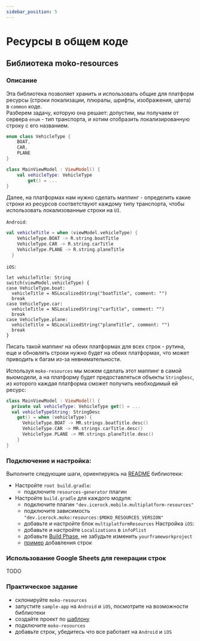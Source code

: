 ```yaml
---
sidebar_position: 5
---
```

# Ресурсы в общем коде

## Библиотека moko-resources

### Описание
Эта библиотека позволяет хранить и использовать общие для платформ ресурсы (строки локализации, плюралы, шрифты, изображения, цвета) в `common` коде.  
Разберем задачу, которую она решает: допустим, мы получаем от сервера `enum` - тип транспорта, и хотим отобразить локализированную строку с его названием.

```kotlin
enum class VehicleType {
    BOAT,
    CAR,
    PLANE
}

class MainViewModel : ViewModel() {
    val vehicleType: VehicleType
        get() = ...
}
```
Далее, на платформах нам нужно сделать маппинг - определить какие строки из ресурсов соответствуют каждому типу транспорта, чтобы использовать локализованные строки на `UI`. 

`Android`:
```kotlin
val vehicleTitle = when (viewModel.vehicleType) {
    VehicleType.BOAT -> R.string.boatTitle
    VehicleType.CAR -> R.string.carTitle
    VehicleType.PLANE -> R.string.planeTitle
  }
```

`iOS`:
```
let vehicleTitle: String
switch(viewModel.vehicleType) {
case VehicleType.boat:
  vehicleTitle = NSLocalizedString("boatTitle", comment: "")
  break
case VehicleType.car:
  vehicleTitle = NSLocalizedString("carTitle", comment: "")
  break
case VehicleType.plane:
  vehicleTitle = NSLocalizedString("planeTitle", comment: "")
  break
}
```
Писать такой маппинг на обеих платформах для всех строк - рутина, еще и обновлять строки нужно будет на обеих платформах, что может приводить к багам из-за невнимательности.  

Используя `moko-resources` мы можем сделать этот маппинг в самой вьюмодели, а на платформу будет предоставляться объекты `StringDesc`, из которого каждая платформа сможет получить необходимый ей ресурс:
```kotlin
class MainViewModel : ViewModel() {
  private val vehicleType: VehicleType get() = ...
  val vehicleTypeString: StringDesc
    get() = when (vehicleType) {
      VehicleType.BOAT -> MR.strings.boatTitle.desc()
      VehicleType.CAR -> MR.strings.carTitle.desc()
      VehicleType.PLANE -> MR.strings.planeTitle.desc()
    }
}
```

### Подключение и настройка:

Выполните следующие шаги, ориентируясь на [README](https://github.com/icerockdev/moko-resources#installation) библиотеки:  
- Настройте `root build.gradle`:
  - подключите `resources-generator` плагин
- Настройте `build.gradle` для каждого модуля:
  - подключите плагин `"dev.icerock.mobile.multiplatform-resources"`
  - подключите зависимость `"dev.icerock.moko:resources:$MOKO_RESOURCES_VERSION"`
  - добавьте и настройте блок `multiplatformResources`
    Настройка `iOS`:
  - добавьте и настройте `Localizations` в `infoPlist`
  - добавьте [Build Phase](https://github.com/icerockdev/moko-resources#static-kotlin-frameworks-support), не забудьте изменить `yourframeworkproject`
  - [пример](https://github.com/icerockdev/moko-resources#usage) добавления строк 

### Использование Google Sheets для генерации строк
TODO

### Практическое задание
  - склонируйте `moko-resources`
  - запустите `sample-app` на `Android` и `iOS`, посмотрите на возможности библиотеки
  - создайте проект по [шаблону](https://kotlinlang.org/docs/multiplatform-mobile-create-first-app.html)
  - подключите `moko-resources`
  - добавьте строк, убедитесь что все работает на `Android` и `iOS`
